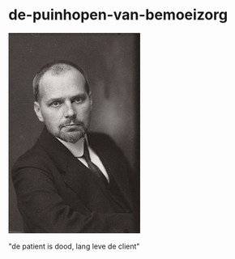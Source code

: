 # de-puinhopen-van-bemoeizorg
![](https://github.com/nondejus/de-puinhopen-van-bemoeizorg/blob/master/BoumanMerkelbach.jpg)

"de patient is dood,
lang leve de client"
